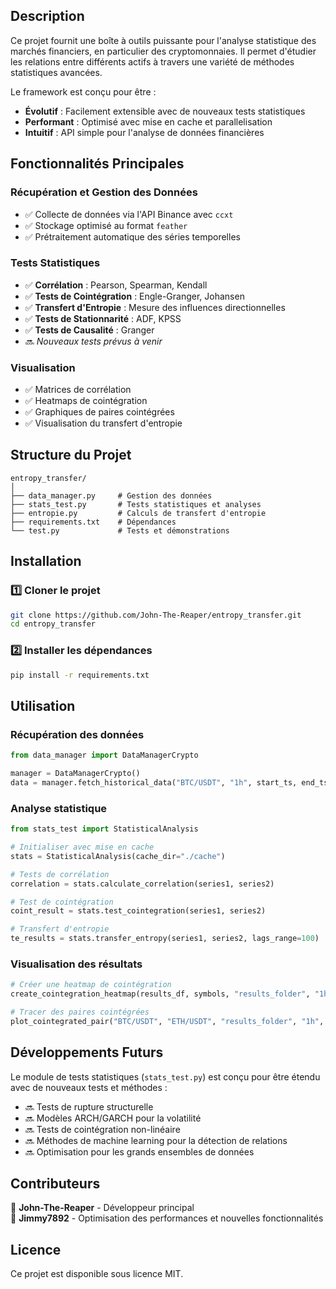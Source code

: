 ## Description

Ce projet fournit une boîte à outils puissante pour l'analyse statistique des marchés financiers, en particulier des cryptomonnaies. Il permet d'étudier les relations entre différents actifs à travers une variété de méthodes statistiques avancées.

Le framework est conçu pour être :
- **Évolutif** : Facilement extensible avec de nouveaux tests statistiques
- **Performant** : Optimisé avec mise en cache et parallelisation
- **Intuitif** : API simple pour l'analyse de données financières

## Fonctionnalités Principales

### Récupération et Gestion des Données
- ✅ Collecte de données via l'API Binance avec `ccxt`
- ✅ Stockage optimisé au format `feather`
- ✅ Prétraitement automatique des séries temporelles

### Tests Statistiques
- ✅ **Corrélation** : Pearson, Spearman, Kendall
- ✅ **Tests de Cointégration** : Engle-Granger, Johansen
- ✅ **Transfert d'Entropie** : Mesure des influences directionnelles
- ✅ **Tests de Stationnarité** : ADF, KPSS
- ✅ **Tests de Causalité** : Granger
- 🔜 _Nouveaux tests prévus à venir_

### Visualisation
- ✅ Matrices de corrélation
- ✅ Heatmaps de cointégration
- ✅ Graphiques de paires cointégrées
- ✅ Visualisation du transfert d'entropie

## Structure du Projet

```
entropy_transfer/
│
├── data_manager.py     # Gestion des données
├── stats_test.py       # Tests statistiques et analyses
├── entropie.py         # Calculs de transfert d'entropie
├── requirements.txt    # Dépendances
└── test.py             # Tests et démonstrations
```

## Installation

### 1️⃣ Cloner le projet
```bash
git clone https://github.com/John-The-Reaper/entropy_transfer.git
cd entropy_transfer
```

### 2️⃣ Installer les dépendances
```bash
pip install -r requirements.txt
```

## Utilisation

### Récupération des données
```python
from data_manager import DataManagerCrypto

manager = DataManagerCrypto()
data = manager.fetch_historical_data("BTC/USDT", "1h", start_ts, end_ts)
```

### Analyse statistique
```python
from stats_test import StatisticalAnalysis

# Initialiser avec mise en cache
stats = StatisticalAnalysis(cache_dir="./cache")

# Tests de corrélation
correlation = stats.calculate_correlation(series1, series2)

# Test de cointégration
coint_result = stats.test_cointegration(series1, series2)

# Transfert d'entropie
te_results = stats.transfer_entropy(series1, series2, lags_range=100)
```

### Visualisation des résultats
```python
# Créer une heatmap de cointégration
create_cointegration_heatmap(results_df, symbols, "results_folder", "1h")

# Tracer des paires cointégrées
plot_cointegrated_pair("BTC/USDT", "ETH/USDT", "results_folder", "1h", "2023-01-01", "2023-06-01")
```

## Développements Futurs

Le module de tests statistiques (`stats_test.py`) est conçu pour être étendu avec de nouveaux tests et méthodes :

- 🔜 Tests de rupture structurelle
- 🔜 Modèles ARCH/GARCH pour la volatilité
- 🔜 Tests de cointégration non-linéaire
- 🔜 Méthodes de machine learning pour la détection de relations
- 🔜 Optimisation pour les grands ensembles de données

## Contributeurs

👤 **John-The-Reaper** - Développeur principal  
👤 **Jimmy7892** - Optimisation des performances et nouvelles fonctionnalités

## Licence

Ce projet est disponible sous licence MIT.
